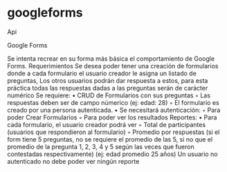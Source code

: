 # googleforms
Api

Google Forms

Se intenta recrear en su forma más básica el comportamiento de Google Forms.
Requerimientos
Se desea poder tener una creación de formularios donde a cada formulario el usuario creador le asigna un listado de preguntas, Los otros usuarios podrán dar respuesta a estos, para esta práctica todas las respuestas dadas a las preguntas serán de carácter numérico
Se requiere:
    • CRUD de Formularios con sus preguntas
        ◦ Las respuestas deben ser de campo númerico (ej: edad: 28)
        ◦ El formulario es creado por una persona autenticada.
    • Se necesitará autenticación:
        ◦ Para poder Crear Formularios
        ◦ Para poder ver los resultados
Reportes:
    • Para cada formulario, el usuario creador podrá ver
        ◦ Total de participantes (usuarios que respondieron al formulario)
        ◦ Promedio por respuestas (si el form tiene 5 preguntas, no se requiere el promedio de las 5, si no que el promedio de la pregunta 1, 2, 3, 4 y 5 según las veces que fueron contestadas respectivamente) (ej: edad promedio 25 años)
Un usuario no autenticado no debe poder ver ningún reporte
